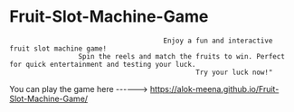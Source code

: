 # Fruit-Slot-Machine-Game

                                          Enjoy a fun and interactive fruit slot machine game! 
                     Spin the reels and match the fruits to win. Perfect for quick entertainment and testing your luck.
                                                  Try your luck now!"

                  
                  
You can play the game here ------> https://alok-meena.github.io/Fruit-Slot-Machine-Game/
